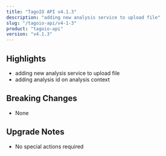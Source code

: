 ```yaml
---
title: "TagoIO API v4.1.3"
description: "adding new analysis service to upload file"
slug: "/tagoio-api/v4-1-3"
product: "tagoio-api"
version: "v4.1.3"
---
```


## Highlights

- adding new analysis service to upload file
- adding analysis id on analysis context

## Breaking Changes

- None

## Upgrade Notes

- No special actions required
